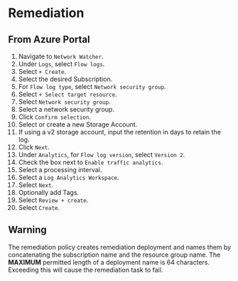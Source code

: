 # Remediation

## From Azure Portal

1. Navigate to `Network Watcher`.
2. Under `Logs`, select `Flow logs`.
3. Select `+ Create`.
4. Select the desired Subscription.
5. For `Flow log type`, select `Network security group`.
6. Select `+ Select target resource`.
7. Select `Network security group`.
8. Select a network security group.
9. Click `Confirm selection`.
10. Select or create a new Storage Account.
11. If using a v2 storage account, input the retention in days to retain the log.
12. Click `Next`.
13. Under `Analytics`, for `Flow log version`, select `Version 2`.
14. Check the box next to `Enable traffic analytics`.
15. Select a processing interval.
16. Select a `Log Analytics Workspace`.
17. Select `Next`.
18. Optionally add Tags.
19. Select `Review + create`.
20. Select `Create`.

## **Warning**

The remediation policy creates remediation deployment and names them by concatenating the subscription name and the resource group name. The **MAXIMUM** permitted length of a deployment name is 64 characters. Exceeding this will cause the remediation task to fail.
